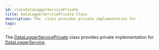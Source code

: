 ```yaml
---
id: classDataLoggerServicePrivate
title: DataLoggerServicePrivate Class
description: The  class provides private implementation for .
tags:
---
```

The <a href="classDataLoggerServicePrivate">DataLoggerServicePrivate</a> class provides private implementation for <a href="classDataLoggerService">DataLoggerService</a>.
